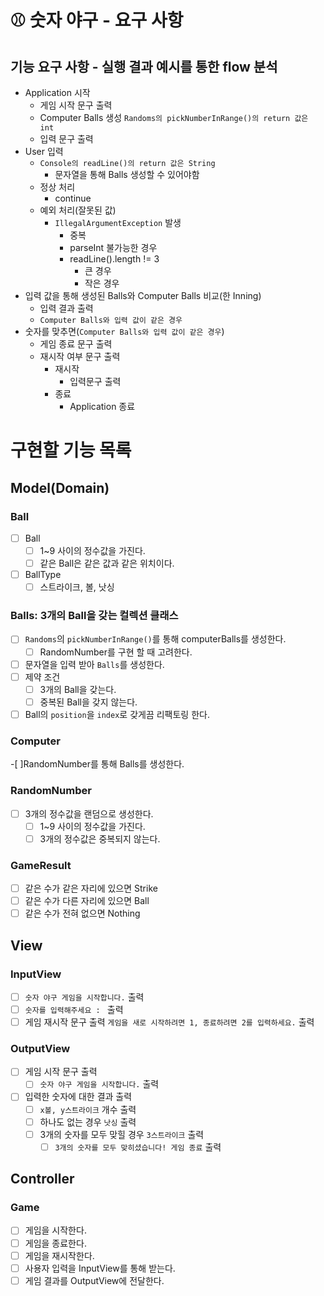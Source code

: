 # ⚾️ 숫자 야구 - 요구 사항

## 기능 요구 사항 - 실행 결과 예시를 통한 flow 분석

- Application 시작
  - 게임 시작 문구 출력
  - Computer Balls 생성 `Randoms의 pickNumberInRange()의 return 값은 int`
  - 입력 문구 출력
- User 입력
  - `Console의 readLine()의 return 값은 String`
    - 문자열을 통해 Balls 생성할 수 있어야함
  - 정상 처리
    - continue
  - 예외 처리(잘못된 값)
    - `IllegalArgumentException` 발생
      - 중복
      - parseInt 불가능한 경우
      - readLine().length != 3
        - 큰 경우
        - 작은 경우
- 입력 값을 통해 생성된 Balls와 Computer Balls 비교(한 Inning)
  - 입력 결과 출력
  - `Computer Balls와 입력 값이 같은 경우`
- 숫자를 맞추면(`Computer Balls와 입력 값이 같은 경우`)
  - 게임 종료 문구 출력
  - 재시작 여부 문구 출력
    - 재시작
      - 입력문구 출력
    - 종료
      - Application 종료

# 구현할 기능 목록

## Model(Domain)

### Ball

- [ ] Ball
  - [ ] 1~9 사이의 정수값을 가진다.
  - [ ] 같은 Ball은 같은 값과 같은 위치이다.
- [ ] BallType
  - [ ] 스트라이크, 볼, 낫싱

### Balls: 3개의 Ball을 갖는 컬렉션 클래스

- [ ] `Randoms`의 `pickNumberInRange()`를 통해 computerBalls를 생성한다.
  - [ ] RandomNumber를 구현 할 때 고려한다.
- [ ] 문자열을 입력 받아 `Balls`를 생성한다.
- [ ] 제약 조건
  - [ ] 3개의 Ball을 갖는다.
  - [ ] 중복된 Ball을 갖지 않는다.
- [ ] Ball의 `position`을 `index`로 갖게끔 리팩토링 한다.

### Computer

-[ ]RandomNumber를 통해 Balls를 생성한다.

### RandomNumber

- [ ] 3개의 정수값을 랜덤으로 생성한다.
  - [ ] 1~9 사이의 정수값을 가진다.
  - [ ] 3개의 정수값은 중복되지 않는다.

### GameResult

- [ ] 같은 수가 같은 자리에 있으면 Strike
- [ ] 같은 수가 다른 자리에 있으면 Ball
- [ ] 같은 수가 전혀 없으면 Nothing

## View

### InputView

- [ ] `숫자 야구 게임을 시작합니다.` 출력
- [ ] `숫자를 입력해주세요 : ` 출력
- [ ] 게임 재시작 문구 출력 `게임을 새로 시작하려면 1, 종료하려면 2를 입력하세요.` 출력

### OutputView

- [ ] 게임 시작 문구 출력
  - [ ] `숫자 야구 게임을 시작합니다.` 출력
- [ ] 입력한 숫자에 대한 결과 출력
  - [ ] `x볼, y스트라이크` 개수 출력
  - [ ] 하나도 없는 경우 `낫싱` 출력
  - [ ] 3개의 숫자를 모두 맞힐 경우 `3스트라이크` 출력
    - [ ] `3개의 숫자를 모두 맞히셨습니다! 게임 종료` 출력

## Controller

### Game

- [ ] 게임을 시작한다.
- [ ] 게임을 종료한다.
- [ ] 게임을 재시작한다.
- [ ] 사용자 입력을 InputView를 통해 받는다.
- [ ] 게임 결과를 OutputView에 전달한다.
